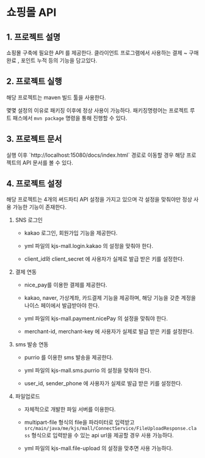 <h1>쇼핑몰 API</h1>
<h2>1. 프로젝트 설명</h2>
쇼핑몰 구축에 필요한 API 를 제공한다. 
클라이언트 프로그램에서 사용하는 결제 ~ 구매 완료 , 포인트 누적 등의 기능을 담고있다.

<h2>2. 프로젝트 실행</h3>
해당 프로젝트는 maven 빌드 툴을 사용한다. 

몇몇 설정의 이유로 패키징 이후에 정상 사용이 가능하다.
패키징명령어는 프로젝트 루트 패스에서 `mvn package` 명령을 통해 진행할 수 있다.

 
<h2>3. 프로젝트 문서</h3>
실행 이후 `http://localhost:15080/docs/index.html` 경로로 이동할 경우 해당 프로젝트의 API 
문서를 볼 수 있다.


<h2>4. 프로젝트 설정</h3>
해당 프로젝트는 4개의 써드파티 API 설정을 가지고 있으며 각 설정을 맞춰야만 
정상 사용 가능한 기능이 존재한다.

1. SNS 로그인

    - kakao 로그인, 회원가입 기능을 제공한다.
       
    - yml 파일의 kjs-mall.login.kakao 의 설정을 맞춰야 한다.
    
    - client_id와 client_secret 에 사용자가 실제로 발급 받은 키를 설정한다.

2. 결제 연동

    - nice_pay를 이용한 결제를 제공한다.
    
    - kakao, naver, 가상계좌, 카드결제 기능을 제공하며, 해당 기능을 갖춘 계정을 나이스 페이에서 발급받아야 한다.
    
    - yml 파일의 kjs-mall.payment.nicePay 의 설정을 맞춰야 한다.
    
    - merchant-id, merchant-key 에 사용자가 실제로 발급 받은 키를 설정한다.
 
3. sms 발송 연동

    - purrio 를 이용한 sms 발송을 제공한다.
    
    - yml 파일의 kjs-mall.sms.purrio 의 설정을 맞춰야 한다.
    
    - user_id, sender_phone  에 사용자가 실제로 발급 받은 키를 설정한다.

4. 파일업로드 

    - 자체적으로 개발한 파일 서버를 이용한다.
    
    - multipart-file 형식의 file을 파라미터로 입력받고
    `src/main/java/me/kjs/mall/ConnectService/FileUploadResponse.class` 
    형식으로 입력받을 수 있는 api url을 제공할 경우 사용 가능하다.
    
    - yml 파일의 kjs-mall.file-upload 의 설정을 맞추면 사용 가능하다.